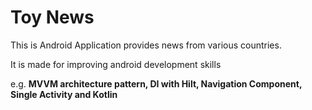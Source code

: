 # Toy News

This is Android Application provides news from various countries.

It is made for improving android development skills

e.g. **MVVM architecture pattern, DI with Hilt, Navigation Component, Single Activity  and Kotlin**
